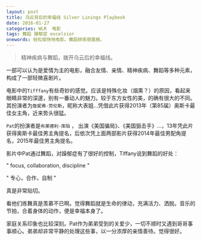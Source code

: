 ```yaml
---
layout: post
title: 乌云背后的幸福线 Silver Linings Playbook
date: 2016-01-27
categories: WLR  电影
tags: 舞蹈 躁郁症 excelsior
onewords: 轻松愉快地电影。舞蹈排练很震撼。
---
```

> 精神疾病与舞蹈，拨开乌云后的幸福线。

一部可以认为是爱情为主的电影，融合友情、亲情、精神疾病、舞蹈等多种元素，构成了一部轻微喜剧片。

电影中的`Tifffany`有些奇妙的感觉。应该是特殊化妆（烟熏？）的原因，看起来眼睛非常的深邃，别有一番动人的魅力。较于东方女性的美，的确有很大的不同。其扮演者为`詹妮弗·劳伦斯`，昵称大表姐...凭借此片获得2013年（第85届）奥斯卡最佳女主角，近来势头很猛。

`Pat`的扮演者是`布莱德利·库珀` ， 出演《美国骗局》、《美国狙击手》...，13年凭此片获得奥斯卡最佳男主角提名，后依次凭上面两部影片获得2014年最佳男配角提名，2015年最佳男主角提名。

影片中Pat通过舞蹈，对躁郁症有了很好的控制，Tiffany说到舞蹈的好处：


" focus, collaboration, discipline "

" 专心，合作，自制 "

真是非常贴切。

看他们练舞真是羡慕不已啊。觉得舞蹈就是生命的律动，充满活力、洒脱。音乐的节拍，合着身体的动作，便是幸福本身了。

家庭关系印象也比较深刻。Pat作为弟弟受到的关爱少，一切不顺时又遇到哥哥事事顺心。弟弟却非常平静的处理这些事，以一分浓厚的亲情善待。觉得很好。
